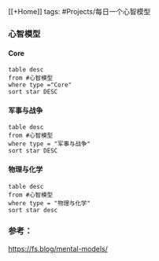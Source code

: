 
[[+Home]]
tags: #Projects/每日一个心智模型 


### 心智模型

#### Core
```dataview
table desc 
from #心智模型 
where type ="Core" 
sort star DESC
```


#### 军事与战争
```dataview
table desc 
from #心智模型 
where type = "军事与战争"
sort star DESC
```


#### 物理与化学
```dataview
table desc
from #心智模型 
where type = "物理与化学" 
sort star desc
```






### 参考：
https://fs.blog/mental-models/